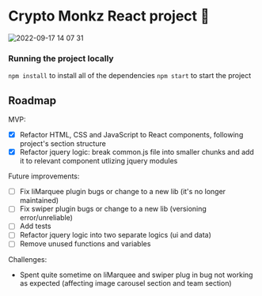 # Crypto Monkz React project 🚀

![2022-09-17 14 07 31](https://user-images.githubusercontent.com/40623643/190876473-7a882d88-0350-4897-9e78-970e2f748d15.gif)

### Running the project locally
`npm install` to install all of the dependencies
`npm start` to start the project

## Roadmap

MVP: 
- [x] Refactor HTML, CSS and JavaScript to React components, following project's section structure 
- [x] Refactor jquery logic: break common.js file into smaller chunks and add it to relevant component utlizing jquery modules

Future improvements:
- [ ] Fix liMarquee plugin bugs or change to a new lib (it's no longer maintained)
- [ ] Fix swiper plugin bugs or change to a new lib (versioning error/unreliable)
- [ ] Add tests
- [ ] Refactor jquery logic into two separate logics (ui and data)
- [ ] Remove unused functions and variables

Challenges: 
- Spent quite sometime on liMarquee and swiper plug in bug not working as expected (affecting image carousel section and team section)

